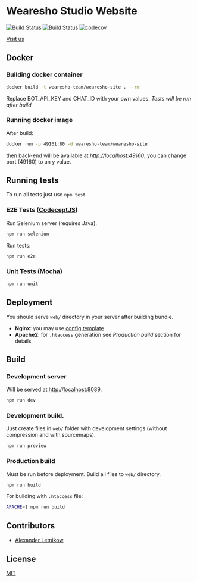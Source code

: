 # Wearesho Studio Website
[![Build Status](https://scrutinizer-ci.com/g/Wearesho-team/wearesho-site/badges/build.png?b=master)](https://scrutinizer-ci.com/g/Wearesho-team/wearesho-site/build-status/master)
[![Build Status](https://travis-ci.org/wearesho-team/wearesho-site.svg?branch=master)](https://travis-ci.org/wearesho-team/wearesho-site)
[![codecov](https://codecov.io/gh/wearesho-team/wearesho-site/branch/master/graph/badge.svg)](https://codecov.io/gh/wearesho-team/wearesho-site)

[Visit us](https://wearesho.com)

## Docker
### Building docker container
```bash
docker build -t wearesho-team/wearesho-site . --rm
```
Replace BOT_API_KEY and CHAT_ID with your own values.
*Tests will be run after build*
### Running docker image
After build:
```bash
docker run -p 49161:80 -d wearesho-team/wearesho-site
```
then back-end will be available at *http://localhost:49160*, you can change port (49160) to an
y value.
## Running tests
To run all tests just use `npm test`
### E2E Tests ([CodeceptJS](https://codeceptjs.io))
Run Selenium server (requires Java):
```bash
npm run selenium
```
Run tests:
```bash
npm run e2e
```

### Unit Tests (Mocha)
```bash
npm run unit
```

## Deployment
You should serve `web/` directory in your server after building bundle. 
  
- **Nginx**: you may use [config template](./templates/nginx.conf)  
- **Apache2**: for `.htaccess` generation see *Production build* section for details

## Build
### Development server
Will be served at <http://localhost:8089>.

```bash
npm run dev
```
### Development build. 
Just create files in `web/` folder with development settings (without compression and with sourcemaps).
```bash
npm run preview
```
### Production build
Must be run before deployment.
Build all files to `web/` directory.
```bash
npm run build
```
For building with `.htaccess` file:
```bash
APACHE=1 npm run build
```

## Contributors
- [Alexander <Horat1us> Letnikow](https://github.com/horat1us)

## License
[MIT](./LICENSE)
